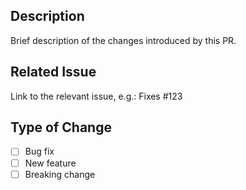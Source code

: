 ## Description
Brief description of the changes introduced by this PR.

## Related Issue
Link to the relevant issue, e.g.:
Fixes #123

## Type of Change
- [ ] Bug fix
- [ ] New feature
- [ ] Breaking change
